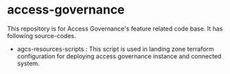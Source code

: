 # access-governance
This repository is for Access Governance's feature related code base. It has following source-codes.
- agcs-resources-scripts : This script is used in landing zone terraform configuration for deploying access governance instance and connected system.


